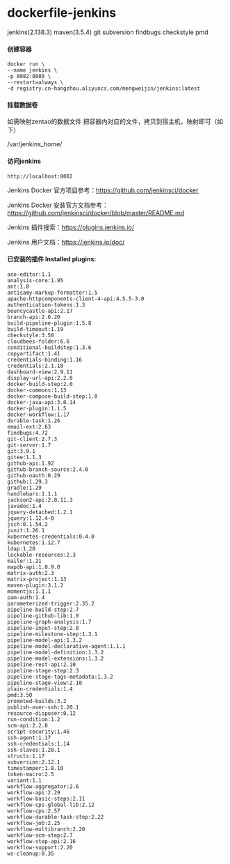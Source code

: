 # dockerfile-jenkins
jenkins(2.138.3) maven(3.5.4) git subversion findbugs checkstyle pmd

#### 创建容器
```
docker run \
--name jenkins \
-p 8082:8080 \
--restart=always \
-d registry.cn-hangzhou.aliyuncs.com/mengweijin/jenkins:latest
```
#### 挂载数据卷
如需映射zentao的数据文件 把容器内对应的文件，拷贝到宿主机，映射即可（如下）

/var/jenkins_home/
	
#### 访问jenkins
	http://localhost:8082
	
	
Jenkins Docker 官方项目参考：https://github.com/jenkinsci/docker

Jenkins Docker 安装官方文档参考：https://github.com/jenkinsci/docker/blob/master/README.md

Jenkins 插件搜索：https://plugins.jenkins.io/

Jenkins 用户文档：https://jenkins.io/doc/

#### 已安装的插件 Installed plugins:
	ace-editor:1.1
	analysis-core:1.95
	ant:1.8
	antisamy-markup-formatter:1.5
	apache-httpcomponents-client-4-api:4.5.5-3.0
	authentication-tokens:1.3
	bouncycastle-api:2.17
	branch-api:2.0.20
	build-pipeline-plugin:1.5.8
	build-timeout:1.19
    checkstyle:3.50
	cloudbees-folder:6.6
	conditional-buildstep:1.3.6
	copyartifact:1.41
	credentials-binding:1.16
	credentials:2.1.18
	dashboard-view:2.9.11
	display-url-api:2.2.0
	docker-build-step:2.0
	docker-commons:1.13
	docker-compose-build-step:1.0
	docker-java-api:3.0.14
	docker-plugin:1.1.5
	docker-workflow:1.17
	durable-task:1.26
	email-ext:2.63
    findbugs:4.72
	git-client:2.7.3
	git-server:1.7
	git:3.9.1
	gitee:1.1.3
	github-api:1.92
	github-branch-source:2.4.0
	github-oauth:0.29
	github:1.29.3
	gradle:1.29
	handlebars:1.1.1
	jackson2-api:2.8.11.3
	javadoc:1.4
	jquery-detached:1.2.1
	jquery:1.12.4-0
	jsch:0.1.54.2
	junit:1.26.1
	kubernetes-credentials:0.4.0
	kubernetes:1.12.7
	ldap:1.20
	lockable-resources:2.3
	mailer:1.21
	mapdb-api:1.0.9.0
	matrix-auth:2.3
	matrix-project:1.13
	maven-plugin:3.1.2
	momentjs:1.1.1
	pam-auth:1.4
	parameterized-trigger:2.35.2
	pipeline-build-step:2.7
	pipeline-github-lib:1.0
	pipeline-graph-analysis:1.7
	pipeline-input-step:2.8
	pipeline-milestone-step:1.3.1
	pipeline-model-api:1.3.2
	pipeline-model-declarative-agent:1.1.1
	pipeline-model-definition:1.3.2
	pipeline-model-extensions:1.3.2
	pipeline-rest-api:2.10
	pipeline-stage-step:2.3
	pipeline-stage-tags-metadata:1.3.2
	pipeline-stage-view:2.10
	plain-credentials:1.4
    pmd:3.50
	promoted-builds:3.2
	publish-over-ssh:1.20.1
	resource-disposer:0.12
	run-condition:1.2
	scm-api:2.2.8
	script-security:1.46
	ssh-agent:1.17
	ssh-credentials:1.14
	ssh-slaves:1.28.1
	structs:1.17
	subversion:2.12.1
	timestamper:1.8.10
	token-macro:2.5
	variant:1.1
	workflow-aggregator:2.6
	workflow-api:2.29
	workflow-basic-steps:2.11
	workflow-cps-global-lib:2.12
	workflow-cps:2.57
	workflow-durable-task-step:2.22
	workflow-job:2.25
	workflow-multibranch:2.20
	workflow-scm-step:2.7
	workflow-step-api:2.16
	workflow-support:2.20
	ws-cleanup:0.35
